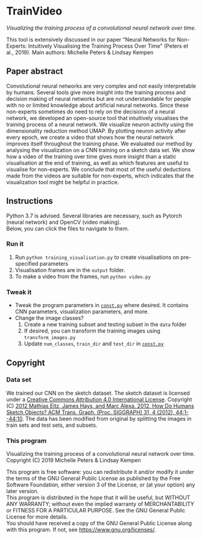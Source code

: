 # TrainVideo

_Visualizing the training process of a convolutional neural network over time._

This tool is extensively discussed in our paper "Neural Networks for Non-Experts: Intuitively Visualising the Training Process Over Time" (Peters et al., 2019).
Main authors: Michelle Peters & Lindsay Kempen

## Paper abstract
Convolutional neural networks are very complex and not easily interpretable by humans. Several tools give more insight into the training process and decision making of neural networks but are not understandable for people with no or limited knowledge about artificial neural networks. Since these non-experts sometimes do need to rely on the decisions of a neural network, we developed an open-source tool that intuitively visualises the training process of a neural network. We visualize neuron activity using the dimensionality reduction method UMAP. By plotting neuron activity after every epoch, we create a video that shows how the neural network improves itself throughout the training phase. We evaluated our method by analysing the visualization on a CNN training on a sketch data set. We show how a video of the training over time gives more insight than a static visualisation at the end of training, as well as which features are useful to visualise for non-experts. We conclude that most of the useful deductions made from the videos are suitable for non-experts, which indicates that the visualization tool might be helpful in practice.

## Instructions
Python 3.7 is advised. Several libraries are necessary, such as Pytorch (neural network) and OpenCV (video making).  
Below, you can click the files to navigate to them.

### Run it
1. Run `python training_visualisation.py` to create visualisations on pre-specified parameters
2. Visualisation frames are in the `output` folder.
3. To make a video from the frames, run `python video.py`

### Tweak it
- Tweak the program parameters in [`const.py`](const.py) where desired. It contains CNN parameters, visualization parameters, and more. 
- Change the image classes?
    1. Create a new training subset and testing subset in the `data` folder
    2. If desired, you can transform the training images using `transform_images.py`
    3. Update `num_classes`, `train_dir` and `test_dir` in [`const.py`](const.py)

## Copyright

### Data set
We trained our CNN on the sketch dataset. The sketch dataset is licensed under a [Creative Commons Attribution 4.0 International License](https://creativecommons.org/licenses/by/4.0/). Copyright (C) [2012 Mathias Eitz, James Hays, and Marc Alexa. 2012. How Do Humans Sketch Objects? ACM Trans. Graph. (Proc. SIGGRAPH) 31, 4 (2012), 44:1--44:10](http://cybertron.cg.tu-berlin.de/eitz/projects/classifysketch/). The data has been modified from original by splitting the images in train sets and test sets, and subsets.

### This program
Visualizing the training process of a convolutional neural network over time.  
Copyright (C) 2019  Michelle Peters & Lindsay Kempen

This program is free software: you can redistribute it and/or modify it under the terms of the GNU General Public License as published by 
the Free Software Foundation, either version 3 of the License, or
(at your option) any later version.  
This program is distributed in the hope that it will be useful, but WITHOUT ANY WARRANTY; without even the implied warranty of MERCHANTABILITY or FITNESS FOR A PARTICULAR PURPOSE. See the GNU General Public License for more details.  
You should have received a copy of the GNU General Public License along with this program. If not, see <https://www.gnu.org/licenses/>.
